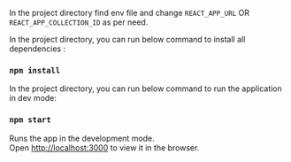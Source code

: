
In the project directory find env file and change `REACT_APP_URL` OR `REACT_APP_COLLECTION_ID` as per need.

In the project directory, you can run below command to install all dependencies :

### `npm install`

In the project directory, you can run below command to run the application in dev mode:

### `npm start`

Runs the app in the development mode.\
Open [http://localhost:3000](http://localhost:3000) to view it in the browser.


